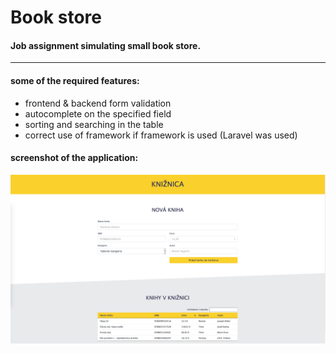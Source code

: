 #  Book store
#### Job assignment simulating small book store.
------------
#### some of the required features:
 - frontend & backend form validation
 - autocomplete on the specified field
 - sorting and searching in the table
 - correct use of framework if framework is used (Laravel was used)
 
#### screenshot of the application:
[![application screenshot](https://github.com/icobx/job_assignment_books/blob/master/app_screenshot.png "application screenshot")](https://github.com/icobx/job_assignment_books/blob/master/app_screenshot.png "application screenshot")
